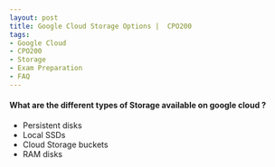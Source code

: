 ```yaml
---
layout: post
title: Google Cloud Storage Options |  CPO200
tags:
- Google Cloud
- CPO200
- Storage 
- Exam Preparation
- FAQ
---
```



#### What are the different types of Storage available on google cloud ? 

- Persistent disks	
- Local SSDs	
- Cloud Storage buckets	
- RAM disks
